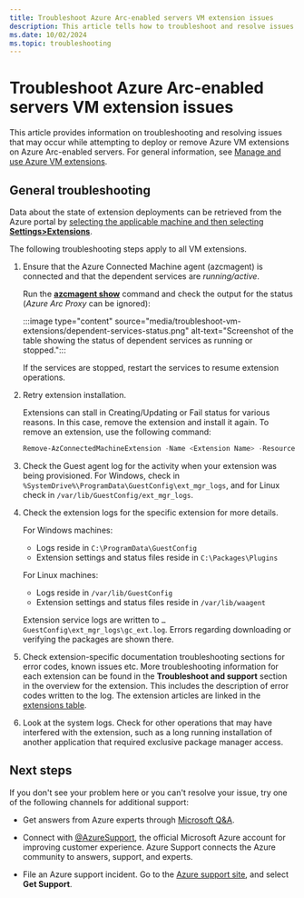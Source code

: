 ```yaml
---
title: Troubleshoot Azure Arc-enabled servers VM extension issues
description: This article tells how to troubleshoot and resolve issues with Azure VM extensions that arise with Azure Arc-enabled servers.
ms.date: 10/02/2024
ms.topic: troubleshooting
---
```


# Troubleshoot Azure Arc-enabled servers VM extension issues

This article provides information on troubleshooting and resolving issues that may occur while attempting to deploy or remove Azure VM extensions on Azure Arc-enabled servers. For general information, see [Manage and use Azure VM extensions](./manage-vm-extensions.md).

## General troubleshooting

Data about the state of extension deployments can be retrieved from the Azure portal by [selecting the applicable machine and then selecting **Settings>Extensions**](manage-vm-extensions-portal.md#list-extensions-installed).

The following troubleshooting steps apply to all VM extensions.

1. Ensure that the Azure Connected Machine agent (azcmagent) is connected and that the dependent services are *running/active*.

    Run the [**azcmagent show**](azcmagent-show.md) command and check the output for the status (*Azure Arc Proxy* can be ignored):
    
    :::image type="content" source="media/troubleshoot-vm-extensions/dependent-services-status.png" alt-text="Screenshot of the table showing the status of dependent services as running or stopped.":::

    If the services are stopped, restart the services to resume extension operations.

1. Retry extension installation.

    Extensions can stall in Creating/Updating or Fail status for various reasons. In this case, remove the extension and install it again. To remove an extension, use the following command:

    ```powershell
    Remove-AzConnectedMachineExtension -Name <Extension Name> -ResourceGroupName <RG Name> -MachineName <Machine Name>
    ```

1. Check the Guest agent log for the activity when your extension was being provisioned. For Windows, check in `%SystemDrive%\ProgramData\GuestConfig\ext_mgr_logs`, and for Linux check in `/var/lib/GuestConfig/ext_mgr_logs`.

1. Check the extension logs for the specific extension for more details.

    For Windows machines:
    - Logs reside in `C:\ProgramData\GuestConfig`
    - Extension settings and status files reside in `C:\Packages\Plugins`

    For Linux machines:
    - Logs reside in `/var/lib/GuestConfig`
    - Extension settings and status files reside in `/var/lib/waagent`

    Extension service logs are written to `…GuestConfig\ext_mgr_logs\gc_ext.log`. Errors regarding downloading or verifying the packages are shown there.  

1. Check extension-specific documentation troubleshooting sections for error codes, known issues etc. More troubleshooting information for each extension can be found in the **Troubleshoot and support** section in the overview for the extension. This includes the description of error codes written to the log. The extension articles are linked in the [extensions table](manage-vm-extensions.md#extensions).

1. Look at the system logs. Check for other operations that may have interfered with the extension, such as a long running installation of another application that required exclusive package manager access.


<!--
## Troubleshooting specific extension scenarios

### VM Insights

- Enabling VM Insights for an Azure Arc-enabled server installs the Dependency and Log Analytics agent. On a slow machine or one with a slow network connection, it is possible to see timeouts during the installation process. Microsoft is taking steps to address this in the Connected Machine agent to help improve this condition. In the interim, a retry of the installation may succeed.

### Log Analytics agent for Linux

- The Log Analytics agent version 1.13.9 (corresponding extension version is 1.13.15) is not correctly marking uploaded data with the resource ID of the Azure Arc-enabled server. Although logs are being sent to the service, when you try to view the data from the selected enabled server after selecting **Logs** or **Insights**, no data is returned. You can view its data by running queries from Azure Monitor Logs or from Azure Monitor for VMs, which are scoped to the workspace.

- Some distributions are not currently supported by the Log Analytics agent for Linux. The agent requires additional dependencies to be installed, including Python 2. Review the support matrix and prerequisites [here](/azure/azure-monitor/agents/agents-overview#supported-operating-systems).

- Error code 52 in the status message indicates a missing dependency. Check the output and logs for more information about which dependency is missing.

- If an installation fails, review the **Troubleshoot and support** section in the overview for the extension. In most cases, there is an error code included in the status message. For the Log Analytics agent for Linux, status messages are explained [here](/azure/virtual-machines/extensions/oms-linux#troubleshoot-and-support), along with general troubleshooting information for this VM extension.

-->

## Next steps

If you don't see your problem here or you can't resolve your issue, try one of the following channels for additional support:

- Get answers from Azure experts through [Microsoft Q&A](/answers/topics/azure-arc.html).

- Connect with [@AzureSupport](https://x.com/azuresupport), the official Microsoft Azure account for improving customer experience. Azure Support connects the Azure community to answers, support, and experts.

- File an Azure support incident. Go to the [Azure support site](https://azure.microsoft.com/support/options/), and select **Get Support**.
